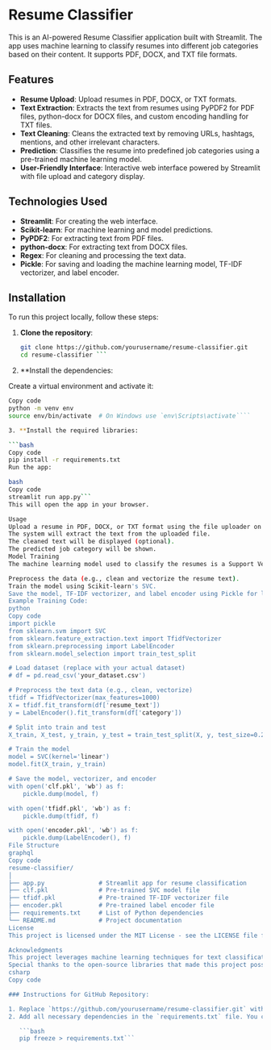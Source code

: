 # Resume Classifier

This is an AI-powered Resume Classifier application built with Streamlit. The app uses machine learning to classify resumes into different job categories based on their content. It supports PDF, DOCX, and TXT file formats.

## Features

- **Resume Upload**: Upload resumes in PDF, DOCX, or TXT formats.
- **Text Extraction**: Extracts the text from resumes using PyPDF2 for PDF files, python-docx for DOCX files, and custom encoding handling for TXT files.
- **Text Cleaning**: Cleans the extracted text by removing URLs, hashtags, mentions, and other irrelevant characters.
- **Prediction**: Classifies the resume into predefined job categories using a pre-trained machine learning model.
- **User-Friendly Interface**: Interactive web interface powered by Streamlit with file upload and category display.

## Technologies Used

- **Streamlit**: For creating the web interface.
- **Scikit-learn**: For machine learning and model predictions.
- **PyPDF2**: For extracting text from PDF files.
- **python-docx**: For extracting text from DOCX files.
- **Regex**: For cleaning and processing the text data.
- **Pickle**: For saving and loading the machine learning model, TF-IDF vectorizer, and label encoder.

## Installation

To run this project locally, follow these steps:

1. **Clone the repository**:

   ```bash
   git clone https://github.com/yourusername/resume-classifier.git
   cd resume-classifier ```
   
2. **Install the dependencies:

Create a virtual environment and activate it:

```bash
Copy code
python -m venv env
source env/bin/activate  # On Windows use `env\Scripts\activate````

3. **Install the required libraries:

```bash
Copy code
pip install -r requirements.txt
Run the app:

bash
Copy code
streamlit run app.py```
This will open the app in your browser.

Usage
Upload a resume in PDF, DOCX, or TXT format using the file uploader on the main page.
The system will extract the text from the uploaded file.
The cleaned text will be displayed (optional).
The predicted job category will be shown.
Model Training
The machine learning model used to classify the resumes is a Support Vector Classifier (SVC) trained on a dataset of resumes. If you wish to retrain the model with your own data, you can use the following steps:

Preprocess the data (e.g., clean and vectorize the resume text).
Train the model using Scikit-learn's SVC.
Save the model, TF-IDF vectorizer, and label encoder using Pickle for later use.
Example Training Code:
python
Copy code
import pickle
from sklearn.svm import SVC
from sklearn.feature_extraction.text import TfidfVectorizer
from sklearn.preprocessing import LabelEncoder
from sklearn.model_selection import train_test_split

# Load dataset (replace with your actual dataset)
# df = pd.read_csv('your_dataset.csv')

# Preprocess the text data (e.g., clean, vectorize)
tfidf = TfidfVectorizer(max_features=1000)
X = tfidf.fit_transform(df['resume_text'])
y = LabelEncoder().fit_transform(df['category'])

# Split into train and test
X_train, X_test, y_train, y_test = train_test_split(X, y, test_size=0.2)

# Train the model
model = SVC(kernel='linear')
model.fit(X_train, y_train)

# Save the model, vectorizer, and encoder
with open('clf.pkl', 'wb') as f:
    pickle.dump(model, f)

with open('tfidf.pkl', 'wb') as f:
    pickle.dump(tfidf, f)

with open('encoder.pkl', 'wb') as f:
    pickle.dump(LabelEncoder(), f)
File Structure
graphql
Copy code
resume-classifier/
│
├── app.py               # Streamlit app for resume classification
├── clf.pkl              # Pre-trained SVC model file
├── tfidf.pkl            # Pre-trained TF-IDF vectorizer file
├── encoder.pkl          # Pre-trained label encoder file
├── requirements.txt     # List of Python dependencies
└── README.md            # Project documentation
License
This project is licensed under the MIT License - see the LICENSE file for details.

Acknowledgments
This project leverages machine learning techniques for text classification and natural language processing (NLP).
Special thanks to the open-source libraries that made this project possible: Streamlit, Scikit-learn, PyPDF2, python-docx, and Regex.
csharp
Copy code

### Instructions for GitHub Repository:

1. Replace `https://github.com/yourusername/resume-classifier.git` with your actual GitHub repository URL.
2. Add all necessary dependencies in the `requirements.txt` file. You can generate this file using:

   ```bash
   pip freeze > requirements.txt```
